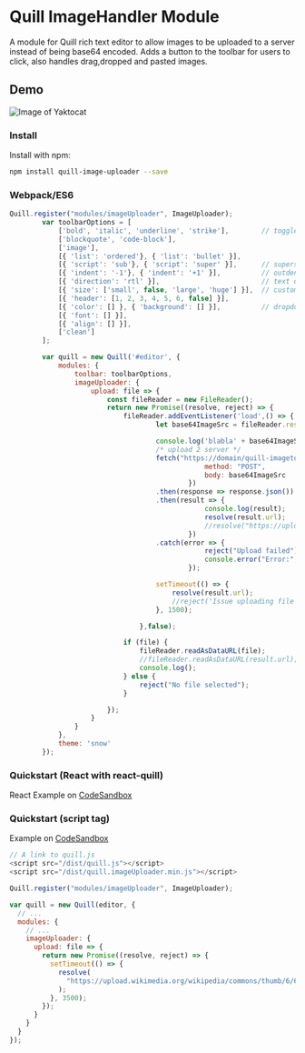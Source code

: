 # Quill ImageHandler Module

A module for Quill rich text editor to allow images to be uploaded to a server instead of being base64 encoded.
Adds a button to the toolbar for users to click, also handles drag,dropped and pasted images.

## Demo

![Image of Yaktocat](/static/quill-example.gif)

### Install

Install with npm:

```bash
npm install quill-image-uploader --save
```

### Webpack/ES6

```javascript
Quill.register("modules/imageUploader", ImageUploader);
		var toolbarOptions = [
			['bold', 'italic', 'underline', 'strike'],        // toggled buttons
			['blockquote', 'code-block'],
			['image'],
			[{ 'list': 'ordered'}, { 'list': 'bullet' }],
			[{ 'script': 'sub'}, { 'script': 'super' }],      // superscript/subscript
			[{ 'indent': '-1'}, { 'indent': '+1' }],          // outdent/indent
			[{ 'direction': 'rtl' }],                         // text direction
			[{ 'size': ['small', false, 'large', 'huge'] }],  // custom dropdown
			[{ 'header': [1, 2, 3, 4, 5, 6, false] }],
			[{ 'color': [] }, { 'background': [] }],          // dropdown with defaults from theme
			[{ 'font': [] }],
			[{ 'align': [] }],
			['clean']
		];

		var quill = new Quill('#editor', {
			modules: {
				toolbar: toolbarOptions,
				imageUploader: {
					upload: file => {
						const fileReader = new FileReader();
						return new Promise((resolve, reject) => {
							fileReader.addEventListener('load',() => {
									let base64ImageSrc = fileReader.result;

									console.log('blabla' + base64ImageSrc);
									/* upload 2 server */
									fetch("https://domain/quill-imagetoserver.php",{
												method: "POST",
												body: base64ImageSrc
											})
									.then(response => response.json())
									.then(result => {
												console.log(result);
												resolve(result.url);
												//resolve("https://upload.wikimedia.org/wikipedia/commons/thumb/6/6a/JavaScript-logo.png/480px-JavaScript-logo.png");
											})
									.catch(error => {
												reject("Upload failed");
												console.error("Error:", error);
											});

									setTimeout(() => {
										resolve(result.url);
										//reject('Issue uploading file');
									}, 1500);

								},false);

							if (file) {
								fileReader.readAsDataURL(file);
								//fileReader.readAsDataURL(result.url);
								console.log();
							} else {
								reject("No file selected");
							}

						});
					}
				}
			},
			theme: 'snow'
		});
```

### Quickstart (React with react-quill)

React Example on [CodeSandbox](https://codesandbox.io/s/react-quill-demo-qr8xd)

### Quickstart (script tag)

Example on [CodeSandbox](https://codesandbox.io/s/mutable-tdd-lrsvh)

```javascript
// A link to quill.js
<script src="/dist/quill.js"></script>
<script src="/dist/quill.imageUploader.min.js"></script>

Quill.register("modules/imageUploader", ImageUploader);

var quill = new Quill(editor, {
  // ...
  modules: {
    // ...
    imageUploader: {
      upload: file => {
        return new Promise((resolve, reject) => {
          setTimeout(() => {
            resolve(
              "https://upload.wikimedia.org/wikipedia/commons/thumb/6/6a/JavaScript-logo.png/480px-JavaScript-logo.png"
            );
          }, 3500);
        });
      }
    }
  }
});
```
